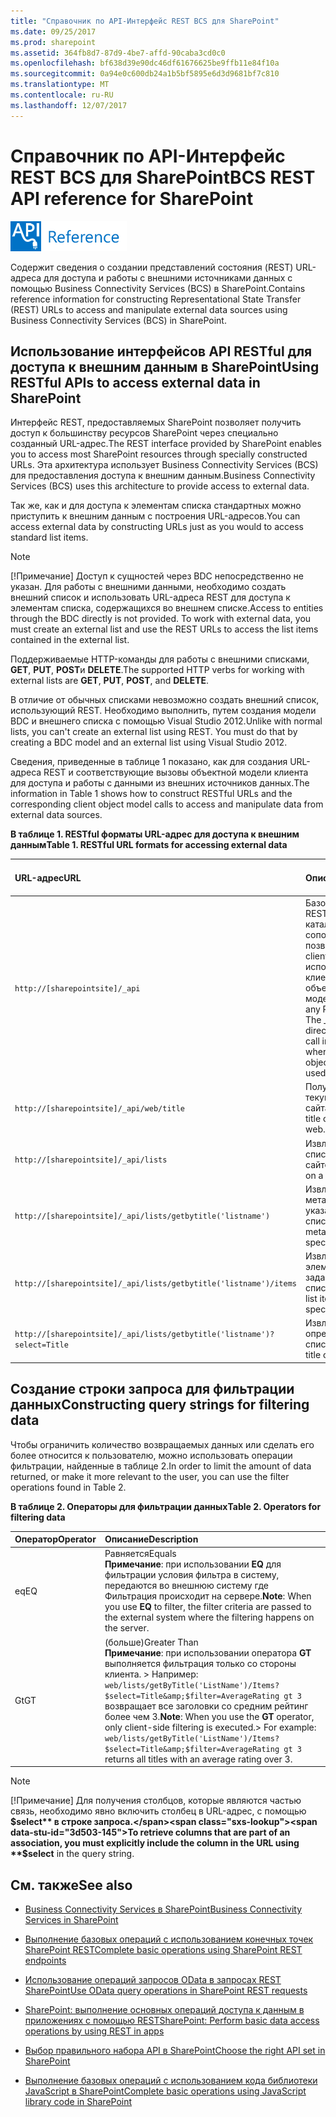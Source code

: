 ```yaml
---
title: "Справочник по API-Интерфейс REST BCS для SharePoint"
ms.date: 09/25/2017
ms.prod: sharepoint
ms.assetid: 364fb8d7-87d9-4be7-affd-90caba3cd0c0
ms.openlocfilehash: bf638d39e90dc46df61676625be9ffb11e84f10a
ms.sourcegitcommit: 0a94e0c600db24a1b5bf5895e6d3d9681bf7c810
ms.translationtype: MT
ms.contentlocale: ru-RU
ms.lasthandoff: 12/07/2017
---
```

# <a name="bcs-rest-api-reference-for-sharepoint"></a><span data-ttu-id="3d503-102">Справочник по API-Интерфейс REST BCS для SharePoint</span><span class="sxs-lookup"><span data-stu-id="3d503-102">BCS REST API reference for SharePoint</span></span>

  
    
    
![Ссылки и библиотеки класса](../images/mod_icon_badge_reference.png)
  
    
    

  
    
    

  
    
    
<span data-ttu-id="3d503-104">Содержит сведения о создании представлений состояния (REST) URL-адреса для доступа и работы с внешними источниками данных с помощью Business Connectivity Services (BCS) в SharePoint.</span><span class="sxs-lookup"><span data-stu-id="3d503-104">Contains reference information for constructing Representational State Transfer (REST) URLs to access and manipulate external data sources using Business Connectivity Services (BCS) in SharePoint.</span></span>
## <a name="using-restful-apis-to-access-external-data-in-sharepoint"></a><span data-ttu-id="3d503-105">Использование интерфейсов API RESTful для доступа к внешним данным в SharePoint</span><span class="sxs-lookup"><span data-stu-id="3d503-105">Using RESTful APIs to access external data in SharePoint</span></span>
<span data-ttu-id="3d503-106"><a name="bkmk_Overview"> </a></span><span class="sxs-lookup"><span data-stu-id="3d503-106"></span></span>

<span data-ttu-id="3d503-107">Интерфейс REST, предоставляемых SharePoint позволяет получить доступ к большинству ресурсов SharePoint через специально созданный URL-адрес.</span><span class="sxs-lookup"><span data-stu-id="3d503-107">The REST interface provided by SharePoint enables you to access most SharePoint resources through specially constructed URLs.</span></span> <span data-ttu-id="3d503-108">Эта архитектура использует Business Connectivity Services (BCS) для предоставления доступа к внешним данным.</span><span class="sxs-lookup"><span data-stu-id="3d503-108">Business Connectivity Services (BCS) uses this architecture to provide access to external data.</span></span>
  
    
    
<span data-ttu-id="3d503-109">Так же, как и для доступа к элементам списка стандартных можно приступить к внешним данным с построения URL-адресов.</span><span class="sxs-lookup"><span data-stu-id="3d503-109">You can access external data by constructing URLs just as you would to access standard list items.</span></span>
  
> [!NOTE]
> <span data-ttu-id="3d503-p102">[!Примечание] Доступ к сущностей через BDC непосредственно не указан. Для работы с внешними данными, необходимо создать внешний список и использовать URL-адреса REST для доступа к элементам списка, содержащихся во внешнем списке.</span><span class="sxs-lookup"><span data-stu-id="3d503-p102">Access to entities through the BDC directly is not provided. To work with external data, you must create an external list and use the REST URLs to access the list items contained in the external list.</span></span> 
  
    
    

<span data-ttu-id="3d503-112">Поддерживаемые HTTP-команды для работы с внешними списками, **GET**, **PUT**, **POST**и **DELETE**.</span><span class="sxs-lookup"><span data-stu-id="3d503-112">The supported HTTP verbs for working with external lists are **GET**, **PUT**, **POST**, and **DELETE**.</span></span>
  
    
    
<span data-ttu-id="3d503-p103">В отличие от обычных списками невозможно создать внешний список, использующий REST. Необходимо выполнить, путем создания модели BDC и внешнего списка с помощью Visual Studio 2012.</span><span class="sxs-lookup"><span data-stu-id="3d503-p103">Unlike with normal lists, you can't create an external list using REST. You must do that by creating a BDC model and an external list using Visual Studio 2012.</span></span>
  
    
    
<span data-ttu-id="3d503-115">Сведения, приведенные в таблице 1 показано, как для создания URL-адреса REST и соответствующие вызовы объектной модели клиента для доступа и работы с данными из внешних источников данных.</span><span class="sxs-lookup"><span data-stu-id="3d503-115">The information in Table 1 shows how to construct RESTful URLs and the corresponding client object model calls to access and manipulate data from external data sources.</span></span>
  
    
    

<span data-ttu-id="3d503-116">**В таблице 1. RESTful форматы URL-адрес для доступа к внешним данным**</span><span class="sxs-lookup"><span data-stu-id="3d503-116">**Table 1. RESTful URL formats for accessing external data**</span></span>


|<span data-ttu-id="3d503-117">**URL-адрес**</span><span class="sxs-lookup"><span data-stu-id="3d503-117">**URL**</span></span>|<span data-ttu-id="3d503-118">**Описание**</span><span class="sxs-lookup"><span data-stu-id="3d503-118">**Description**</span></span>|<span data-ttu-id="3d503-119">**Метод HTTP**</span><span class="sxs-lookup"><span data-stu-id="3d503-119">**HTTP method**</span></span>|
|:-----|:-----|:-----|
| `http://[sharepointsite]/_api` <br/> |<span data-ttu-id="3d503-p104">Базовое все запросы REST. В виртуальном каталоге _api сопоставляется позвонить в client.svc, где используется клиентская объектная модель.</span><span class="sxs-lookup"><span data-stu-id="3d503-p104">The base of any REST request. The _api virtual directory is mapped to call into client.svc, where the client object model can be used.</span></span>  <br/> |<span data-ttu-id="3d503-122">GET</span><span class="sxs-lookup"><span data-stu-id="3d503-122">GET</span></span>  <br/> |
| `http://[sharepointsite]/_api/web/title` <br/> |<span data-ttu-id="3d503-123">Получает название текущего веб-сайта.</span><span class="sxs-lookup"><span data-stu-id="3d503-123">Retrieves the title of the current web.</span></span>  <br/> |<span data-ttu-id="3d503-124">GET</span><span class="sxs-lookup"><span data-stu-id="3d503-124">GET</span></span>  <br/> |
| `http://[sharepointsite]/_api/lists` <br/> |<span data-ttu-id="3d503-125">Извлечение всех списков на сайте</span><span class="sxs-lookup"><span data-stu-id="3d503-125">Retrieves all lists on a site.</span></span>  <br/> |<span data-ttu-id="3d503-126">GET</span><span class="sxs-lookup"><span data-stu-id="3d503-126">GET</span></span>  <br/> |
| `http://[sharepointsite]/_api/lists/getbytitle('listname')` <br/> |<span data-ttu-id="3d503-127">Извлекает метаданные для указанного списка.</span><span class="sxs-lookup"><span data-stu-id="3d503-127">Retrieves the metadata for a specified list.</span></span>  <br/> |<span data-ttu-id="3d503-128">GET</span><span class="sxs-lookup"><span data-stu-id="3d503-128">GET</span></span>  <br/> |
| `http://[sharepointsite]/_api/lists/getbytitle('listname')/items` <br/> |<span data-ttu-id="3d503-129">Извлечение элементов списка в заданном списке.</span><span class="sxs-lookup"><span data-stu-id="3d503-129">Retrieves the list items in a specified list.</span></span>  <br/> |<span data-ttu-id="3d503-130">GET</span><span class="sxs-lookup"><span data-stu-id="3d503-130">GET</span></span>  <br/> |
| `http://[sharepointsite]/_api/lists/getbytitle('listname')?select=Title` <br/> |<span data-ttu-id="3d503-131">Извлечение названия определенный список.</span><span class="sxs-lookup"><span data-stu-id="3d503-131">Retrieves the title of a specific list.</span></span>  <br/> |<span data-ttu-id="3d503-132">GET</span><span class="sxs-lookup"><span data-stu-id="3d503-132">GET</span></span>  <br/> |
   

## <a name="constructing-query-strings-for-filtering-data"></a><span data-ttu-id="3d503-133">Создание строки запроса для фильтрации данных</span><span class="sxs-lookup"><span data-stu-id="3d503-133">Constructing query strings for filtering data</span></span>
<span data-ttu-id="3d503-134"><a name="bkmk_constructquery"> </a></span><span class="sxs-lookup"><span data-stu-id="3d503-134"></span></span>

<span data-ttu-id="3d503-135">Чтобы ограничить количество возвращаемых данных или сделать его более относится к пользователю, можно использовать операции фильтрации, найденные в таблице 2.</span><span class="sxs-lookup"><span data-stu-id="3d503-135">In order to limit the amount of data returned, or make it more relevant to the user, you can use the filter operations found in Table 2.</span></span>
  
    
    

<span data-ttu-id="3d503-136">**В таблице 2. Операторы для фильтрации данных**</span><span class="sxs-lookup"><span data-stu-id="3d503-136">**Table 2. Operators for filtering data**</span></span>


|<span data-ttu-id="3d503-137">**Оператор**</span><span class="sxs-lookup"><span data-stu-id="3d503-137">**Operator**</span></span>|<span data-ttu-id="3d503-138">**Описание**</span><span class="sxs-lookup"><span data-stu-id="3d503-138">**Description**</span></span>|
|:-----|:-----|
|<span data-ttu-id="3d503-139">eq</span><span class="sxs-lookup"><span data-stu-id="3d503-139">EQ</span></span>  <br/> |<span data-ttu-id="3d503-140">Равняется</span><span class="sxs-lookup"><span data-stu-id="3d503-140">Equals</span></span>  <br/> <span data-ttu-id="3d503-141">**Примечание**: при использовании **EQ** для фильтрации условия фильтра в систему, передаются во внешнюю систему где Фильтрация происходит на сервере.</span><span class="sxs-lookup"><span data-stu-id="3d503-141">**Note**: When you use **EQ** to filter, the filter criteria are passed to the external system where the filtering happens on the server.</span></span>          |
|<span data-ttu-id="3d503-142">Gt</span><span class="sxs-lookup"><span data-stu-id="3d503-142">GT</span></span>  <br/> |<span data-ttu-id="3d503-143">(больше)</span><span class="sxs-lookup"><span data-stu-id="3d503-143">Greater Than</span></span>  <br/> <span data-ttu-id="3d503-144">**Примечание**: при использовании оператора **GT** выполняется фильтрация только со стороны клиента. > Например: `web/lists/getByTitle('ListName')/Items?$select=Title&amp;$filter=AverageRating gt 3` возвращает все заголовки со средним рейтинг более чем 3.</span><span class="sxs-lookup"><span data-stu-id="3d503-144">**Note**: When you use the **GT** operator, only client-side filtering is executed.> For example:  `web/lists/getByTitle('ListName')/Items?$select=Title&amp;$filter=AverageRating gt 3` returns all titles with an average rating over 3.</span></span>          |
   
> [!NOTE]
> <span data-ttu-id="3d503-145">[!Примечание] Для получения столбцов, которые являются частью связь, необходимо явно включить столбец в URL-адрес, с помощью **$select** в строке запроса.</span><span class="sxs-lookup"><span data-stu-id="3d503-145">To retrieve columns that are part of an association, you must explicitly include the column in the URL using **$select** in the query string.</span></span>
  
    
    


## <a name="see-also"></a><span data-ttu-id="3d503-146">См. также</span><span class="sxs-lookup"><span data-stu-id="3d503-146">See also</span></span>
<span data-ttu-id="3d503-147"><a name="bkmk_AdditionalResources"> </a></span><span class="sxs-lookup"><span data-stu-id="3d503-147"></span></span>


-  [<span data-ttu-id="3d503-148">Business Connectivity Services в SharePoint</span><span class="sxs-lookup"><span data-stu-id="3d503-148">Business Connectivity Services in SharePoint</span></span>](business-connectivity-services-in-sharepoint.md)
    
  
-  [<span data-ttu-id="3d503-149">Выполнение базовых операций с использованием конечных точек SharePoint REST</span><span class="sxs-lookup"><span data-stu-id="3d503-149">Complete basic operations using SharePoint REST endpoints</span></span>](http://msdn.microsoft.com/library/e3000415-50a0-426e-b304-b7de18f2f7d9%28Office.15%29.aspx)
    
  
-  [<span data-ttu-id="3d503-150">Использование операций запросов OData в запросах REST SharePoint</span><span class="sxs-lookup"><span data-stu-id="3d503-150">Use OData query operations in SharePoint REST requests</span></span>](http://msdn.microsoft.com/library/d4b5c277-ed50-420c-8a9b-860342284b72%28Office.15%29.aspx)
    
  
-  [<span data-ttu-id="3d503-151">SharePoint: выполнение основных операций доступа к данным в приложениях с помощью REST</span><span class="sxs-lookup"><span data-stu-id="3d503-151">SharePoint: Perform basic data access operations by using REST in apps</span></span>](http://code.msdn.microsoft.com/SharePoint-Perform-335d925b)
    
  
-  [<span data-ttu-id="3d503-152">Выбор правильного набора API в SharePoint</span><span class="sxs-lookup"><span data-stu-id="3d503-152">Choose the right API set in SharePoint</span></span>](choose-the-right-api-set-in-sharepoint.md)
    
  
-  [<span data-ttu-id="3d503-153">Выполнение базовых операций с использованием кода библиотеки JavaScript в SharePoint</span><span class="sxs-lookup"><span data-stu-id="3d503-153">Complete basic operations using JavaScript library code in SharePoint</span></span>](http://msdn.microsoft.com/library/29089af8-dbc0-49b7-a1a0-9e311f49c826%28Office.15%29.aspx)
    
  
